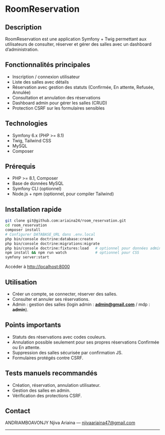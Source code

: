 # RoomReservation

## Description

RoomReservation est une application Symfony + Twig permettant aux utilisateurs de consulter, réserver et gérer des salles avec un dashboard d’administration.

## Fonctionnalités principales

- Inscription / connexion utilisateur
- Liste des salles avec détails
- Réservation avec gestion des statuts (Confirmée, En attente, Refusée, Annulée)
- Consultation et annulation des réservations
- Dashboard admin pour gérer les salles (CRUD)
- Protection CSRF sur les formulaires sensibles

## Technologies

- Symfony 6.x (PHP >= 8.1)
- Twig, Tailwind CSS
- MySQL
- Composer

## Prérequis

- PHP >= 8.1, Composer
- Base de données MySQL
- Symfony CLI (optionnel)
- Node.js + npm (optionnel, pour compiler Tailwind)

## Installation rapide

```bash
git clone git@github.com:ariaina24/room_reservation.git
cd room_reservation
composer install
# Configurer DATABASE_URL dans .env.local
php bin/console doctrine:database:create
php bin/console doctrine:migrations:migrate
php bin/console doctrine:fixtures:load   # optionnel pour données admin
npm install && npm run watch             # optionnel pour CSS
symfony server:start
````

Accéder à [http://localhost:8000](http://localhost:8000)

## Utilisation

- Créer un compte, se connecter, réserver des salles.
- Consulter et annuler ses réservations.
- Admin : gestion des salles (login admin : **[admin@gmail.com](mailto:admin@gmail.com)** / mdp : **admin**).

## Points importants

- Statuts des réservations avec codes couleurs.
- Annulation possible seulement pour ses propres réservations Confirmée ou En attente.
- Suppression des salles sécurisée par confirmation JS.
- Formulaires protégés contre CSRF.

## Tests manuels recommandés

- Création, réservation, annulation utilisateur.
- Gestion des salles en admin.
- Vérification des protections CSRF.

## Contact

ANDRIAMBOAVONJY Njiva Ariaina — [njivaariaina47@gmail.com](mailto:njivaariaina47@gmail.com)

---
